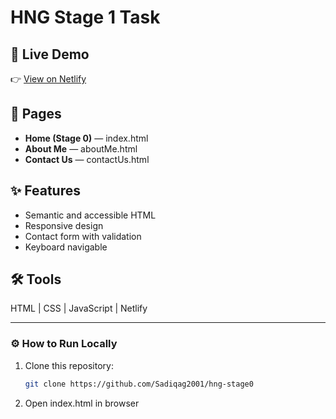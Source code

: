 # HNG Stage 1 Task

## 📄 Live Demo
👉 [View on Netlify](https://hng-stage-0.netlify.app/)

## 🧩 Pages
- **Home (Stage 0)** — index.html  
- **About Me** — aboutMe.html  
- **Contact Us** — contactUs.html  

## ✨ Features
- Semantic and accessible HTML  
- Responsive design  
- Contact form with validation  
- Keyboard navigable  

## 🛠️ Tools
HTML | CSS | JavaScript | Netlify


---

### ⚙️ How to Run Locally
1. Clone this repository:
   ```bash
   git clone https://github.com/Sadiqag2001/hng-stage0
2. Open index.html in browser